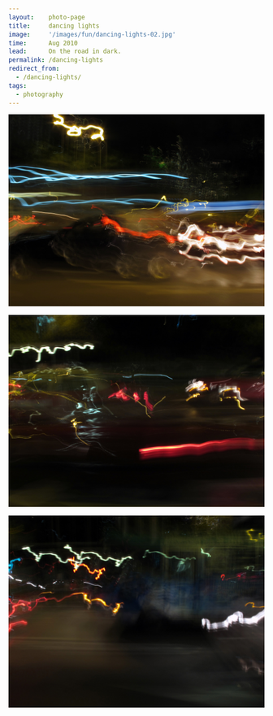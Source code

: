 ```yaml
---
layout:    photo-page
title:     dancing lights
image:     '/images/fun/dancing-lights-02.jpg'
time:      Aug 2010
lead:      On the road in dark.
permalink: /dancing-lights
redirect_from:
  - /dancing-lights/
tags:
  - photography
---
```


![Dancing lights in the front](/images/fun/dancing-lights-01.jpg)

![Dancing lights in the middle](/images/fun/dancing-lights-02.jpg)

![Dancing lights at the back](/images/fun/dancing-lights-03.jpg)